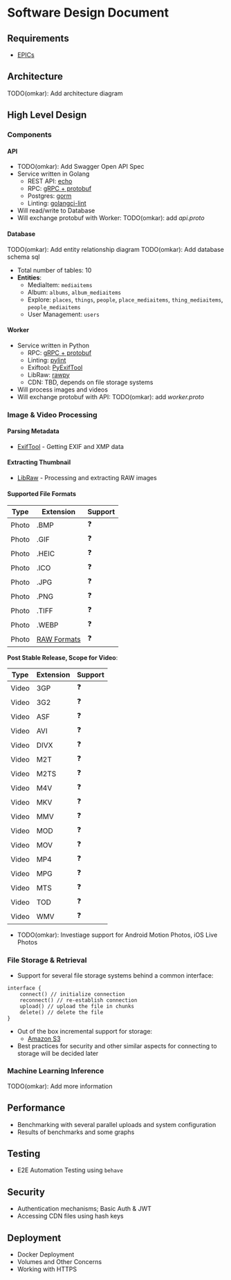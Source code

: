 # Software Design Document

## Requirements
- [EPICs](https://github.com/users/prabhuomkar/projects/5/views/7)


## Architecture
TODO(omkar): Add architecture diagram

## High Level Design

### Components

#### API
- TODO(omkar): Add Swagger Open API Spec
- Service written in Golang
    - REST API: [echo](https://echo.labstack.com/)
    - RPC: [gRPC + protobuf](https://grpc.io/)
    - Postgres: [gorm](https://gorm.io/)
    - Linting: [golangci-lint](https://golangci-lint.run/)
- Will read/write to Database
- Will exchange protobuf with Worker: TODO(omkar): add _api.proto_

#### Database
TODO(omkar): Add entity relationship diagram
TODO(omkar): Add database schema sql
- Total number of tables: 10
- **Entities**:
    - MediaItem: `mediaitems`
    - Album: `albums`, `album_mediaitems`
    - Explore: `places`, `things`, `people`, `place_mediaitems`, `thing_mediaitems`, `people_mediaitems`
    - User Management: `users`

#### Worker
- Service written in Python
    - RPC: [gRPC + protobuf](https://grpc.io/)
    - Linting: [pylint](https://pypi.org/project/pylint/)
    - Exiftool: [PyExifTool](https://pypi.org/project/PyExifTool/)
    - LibRaw: [rawpy](https://pypi.org/project/rawpy/)
    - CDN: TBD, depends on file storage systems
- Will process images and videos
- Will exchange protobuf with API: TODO(omkar): add _worker.proto_

### Image & Video Processing

#### Parsing Metadata 
- [ExifTool](https://www.exiftool.org/) - Getting EXIF and XMP data

#### Extracting Thumbnail
- [LibRaw](https://www.libraw.org/) - Processing and extracting RAW images

#### Supported File Formats
| Type | Extension | Support |
| ---- | --------- | ------- |
| Photo | .BMP | ❓ |
| Photo | .GIF | ❓ |
| Photo | .HEIC | ❓ |
| Photo | .ICO | ❓ |
| Photo | .JPG | ❓ |
| Photo | .PNG | ❓ |
| Photo | .TIFF | ❓ |
| Photo | .WEBP | ❓ |
| Photo | [RAW Formats](https://www.libraw.org/supported-cameras) | ❓ |

**Post Stable Release, Scope for Video**:

| Type | Extension | Support |
| ---- | --------- | ------- |
| Video | 3GP | ❓ |
| Video | 3G2 | ❓ |
| Video | ASF | ❓ |
| Video | AVI | ❓ |
| Video | DIVX | ❓ |
| Video | M2T | ❓ |
| Video | M2TS | ❓ |
| Video | M4V | ❓ |
| Video | MKV | ❓ |
| Video | MMV | ❓ |
| Video | MOD | ❓ |
| Video | MOV | ❓ |
| Video | MP4 | ❓ |
| Video | MPG | ❓ |
| Video | MTS | ❓ |
| Video | TOD | ❓ |
| Video | WMV | ❓ |
- TODO(omkar): Investiage support for Android Motion Photos, iOS Live Photos

### File Storage & Retrieval
- Support for several file storage systems behind a common interface:
```
interface {
    connect() // initialize connection
    reconnect() // re-establish connection
    upload() // upload the file in chunks
    delete() // delete the file
}
```
- Out of the box incremental support for storage:
    - [Amazon S3](https://aws.amazon.com/s3/)
- Best practices for security and other similar aspects for connecting to storage will be decided later

### Machine Learning Inference
TODO(omkar): Add more information

## Performance
- Benchmarking with several parallel uploads and system configuration
- Results of benchmarks and some graphs

## Testing
- E2E Automation Testing using `behave`

## Security
- Authentication mechanisms; Basic Auth & JWT
- Accessing CDN files using hash keys

## Deployment
- Docker Deployment 
- Volumes and Other Concerns
- Working with HTTPS
